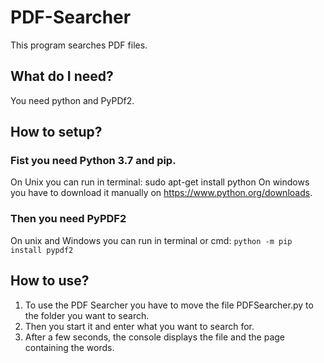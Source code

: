 # PDF-Searcher
This program searches PDF files.
## What do I need?
You need python and PyPDf2.
## How to setup?
### Fist you need Python 3.7 and pip.
On Unix you can run in terminal:
 sudo apt-get install python
On windows you have to download it manually on https://www.python.org/downloads.
### Then you need PyPDF2
On unix and Windows you can run in terminal or cmd:
`python -m pip install pypdf2`
## How to use?
1. To use the PDF Searcher you have to move the file PDFSearcher.py to the folder you want to search.
2. Then you start it and enter what you want to search for.
3. After a few seconds, the console displays the file and the page containing the words.

